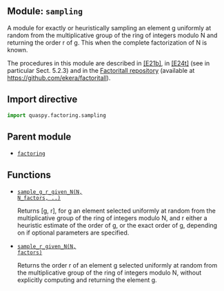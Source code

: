 ## Module: <code>sampling</code>
A module for exactly or heuristically sampling an element g uniformly at random from the multiplicative group of the ring of integers modulo N and returning the order r of g. This when the complete factorization of N is known.

The procedures in this module are described in [[E21b]](https://doi.org/10.1007/s11128-021-03069-1), in [[E24t]](https://diva-portal.org/smash/get/diva2:1902626/FULLTEXT01.pdf) (see in particular Sect. 5.2.3) and in the [Factoritall repository](https://github.com/ekera/factoritall) (available at https://github.com/ekera/factoritall).

## Import directive
```python
import quaspy.factoring.sampling
```

## Parent module
- [<code>factoring</code>](../README.md)

## Functions
- [<code>sample_g_r_given_N(N, N_factors, ..)</code>](sample_g_r_given_N.md)

  Returns [g, r], for g an element selected uniformly at random from the multiplicative group of the ring of integers modulo N, and r either a heuristic estimate of the order of g, or the exact order of g, depending on if optional parameters are specified.

- [<code>sample_r_given_N(N, factors)</code>](sample_r_given_N.md)

  Returns the order r of an element g selected uniformly at random from the multiplicative group of the ring of integers modulo N, without explicitly computing and returning the element g.


